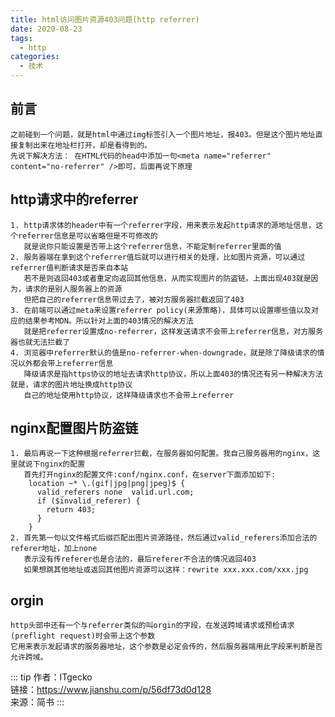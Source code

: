 ```yaml
---
title: html访问图片资源403问题(http referrer)
date: 2020-08-23
tags:
  - http
categories:
  - 技术
---
```


## 前言
    之前碰到一个问题，就是html中通过img标签引入一个图片地址，报403。但是这个图片地址直接复制出来在地址栏打开，却是看得到的。
    先说下解决方法： 在HTML代码的head中添加一句<meta name="referrer" content="no-referrer" />即可，后面再说下原理

## http请求中的referrer
    1. http请求体的header中有一个referrer字段，用来表示发起http请求的源地址信息，这个referrer信息是可以省略但是不可修改的
       就是说你只能设置是否带上这个referrer信息，不能定制referrer里面的值
    2. 服务器端在拿到这个referrer值后就可以进行相关的处理，比如图片资源，可以通过referrer值判断请求是否来自本站
       若不是则返回403或者重定向返回其他信息，从而实现图片的防盗链。上面出现403就是因为，请求的是别人服务器上的资源
       但把自己的referrer信息带过去了，被对方服务器拦截返回了403
    3. 在前端可以通过meta来设置referrer policy(来源策略)，具体可以设置哪些值以及对应的结果参考MDN。所以针对上面的403情况的解决方法
       就是把referrer设置成no-referrer，这样发送请求不会带上referrer信息，对方服务器也就无法拦截了
    4. 浏览器中referrer默认的值是no-referrer-when-downgrade，就是除了降级请求的情况以外都会带上referrer信息
       降级请求是指https协议的地址去请求http协议，所以上面403的情况还有另一种解决方法就是，请求的图片地址换成http协议
       自己的地址使用http协议，这样降级请求也不会带上referrer

## nginx配置图片防盗链
    1. 最后再说一下这种根据referrer拦截，在服务器如何配置。我自己服务器用的nginx，这里就说下nginx的配置
       首先打开nginx的配置文件:conf/nginx.conf，在server下面添加如下:
        location ~* \.(gif|jpg|png|jpeg)$ {
          valid_referers none  valid.url.com;
          if ($invalid_referer) {
            return 403;
          }
        }
    2. 首先第一句以文件格式后缀匹配出图片资源路径，然后通过valid_referers添加合法的referer地址，加上none
       表示没有传referer也是合法的，最后referer不合法的情况返回403
       如果想跳其他地址或返回其他图片资源可以这样：rewrite xxx.xxx.com/xxx.jpg

## orgin
    http头部中还有一个与referrer类似的叫orgin的字段，在发送跨域请求或预检请求(preflight request)时会带上这个参数
    它用来表示发起请求的服务器地址，这个参数是必定会传的，然后服务器端用此字段来判断是否允许跨域。

::: tip
作者：ITgecko <br>
链接：https://www.jianshu.com/p/56df73d0d128 <br>
来源：简书
:::
